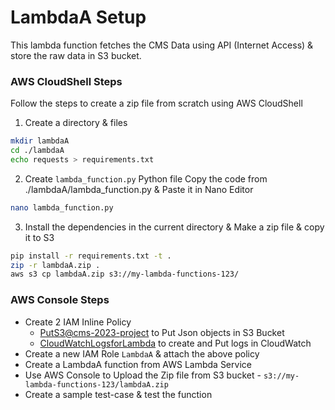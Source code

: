 # LambdaA Setup

This lambda function fetches the CMS Data using API (Internet Access) & store the raw data in S3 bucket.

### AWS CloudShell Steps
Follow the steps to create a zip file from scratch using AWS CloudShell

1. Create a directory & files
```bash
mkdir lambdaA
cd ./lambdaA
echo requests > requirements.txt
```
2. Create `lambda_function.py` Python file
Copy the code from ./lambdaA/lambda_function.py & Paste it in Nano Editor
```bash
nano lambda_function.py
```
3. Install the dependencies in the current directory & Make a zip file & copy it to S3
```bash
pip install -r requirements.txt -t .
zip -r lambdaA.zip .
aws s3 cp lambdaA.zip s3://my-lambda-functions-123/
```

### AWS Console Steps
- Create 2 IAM Inline Policy
    - [PutS3@cms-2023-project](../IAMpolicy/PutS3@cms-2023-project.json) to Put Json objects in S3 Bucket 
    - [CloudWatchLogsforLambda](../IAMpolicy/CloudWatchLogsforLambda.json) to create and Put logs in CloudWatch
- Create a new IAM Role `LambdaA` & attach the above policy 
- Create a LambdaA function from AWS Lambda Service
- Use AWS Console to Upload the Zip file from S3 bucket - `s3://my-lambda-functions-123/lambdaA.zip`
- Create a sample test-case & test the function